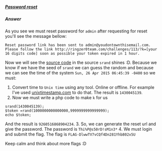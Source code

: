 ##### [Password reset](http://ringzer0team.com/challenges/113)
##### Answer

As you see we must reset password for `admin` after requesting for reset you'll see the message bellow:
```
Reset password link has been sent to admin@youdontownthisemail.com.
Please follow the link http://ringzer0team.com/challenges/113/?k=[your 16 digits code] soon as possible your token expired in 1 hour.
```

Now we will see the [source code](http://ringzer0team.com/files/51e157a76ec4a537756e904d586fef41) in the source `srand` shines :D. Because we know if we have the seed of `srand` we can guess the random and because we can see the time of the system `Sun, 26 Apr 2015 06:45:39 -0400` so we must:
1. Convert time to `Unix time` using any tool. Online or offline. For example I've used [unixtimestamp.com](http://www.unixtimestamp.com/index.php) to do that. The result is `1430045139`.
2. Now we must write a php code to make `k` for us
```
srand(1430045139);
$token =rand(1000000000000000,9999999999999999);
echo $token;
```
And the result is `9260516868904234`.
3. So, we can generate the reset url and give the password. The password is `Thi%P@s50rD!sM1n3*`
4. We must login and submit the flag. The flag is `FLAG-DlwwTV7vCQf4Dn281Yhb802x5U`

Keep calm and think about more flags :D
